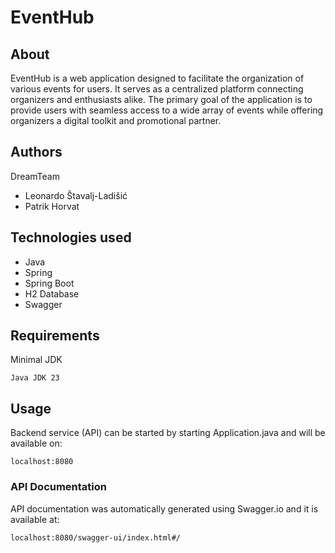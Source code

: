 # EventHub

## About

EventHub is a web application designed to facilitate the organization of various events for users. It serves as a
centralized platform connecting organizers and enthusiasts alike. The primary goal of the application is to provide
users with seamless access to a wide array of events while offering organizers a digital toolkit and promotional
partner.

## Authors

DreamTeam

- Leonardo Štavalj-Ladišić
- Patrik Horvat

## Technologies used

- Java
- Spring
- Spring Boot
- H2 Database
- Swagger

## Requirements

Minimal JDK

```
Java JDK 23
```

## Usage

Backend service (API) can be started by starting Application.java and will be available on:

```
localhost:8080
```

### API Documentation

API documentation was automatically generated using Swagger.io and it is available at:

```
localhost:8080/swagger-ui/index.html#/
```